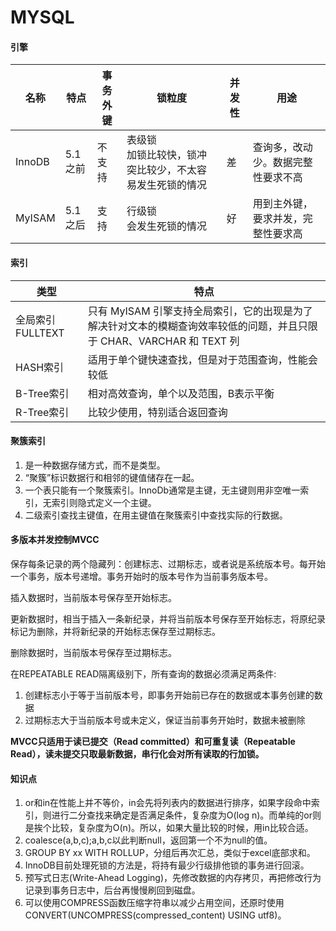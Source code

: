 # MYSQL

#### 引擎
| 名称  | 特点 | 事务外键 | 锁粒度 | 并发性 | 用途 |
| ------- | ------------- | ------------- | ------------- | ------- |------------- |
| InnoDB  | 5.1之前  | 不支持    | 表级锁<br >加锁比较快，锁冲突比较少，不太容易发生死锁的情况    | 差 | 查询多，改动少。数据完整性要求不高 |
| MyISAM  | 5.1之后  | 支持  | 行级锁<br >会发生死锁的情况  | 好 | 用到主外键，要求并发，完整性要求高 |



#### 索引

| 类型 | 特点 |
| ------------- | ------------- |
| 全局索引FULLTEXT | 只有 MyISAM 引擎支持全局索引，它的出现是为了解决针对文本的模糊查询效率较低的问题，并且只限于 CHAR、VARCHAR 和 TEXT 列 |
| HASH索引 | 适用于单个键快速查找，但是对于范围查询，性能会较低 |
| B-Tree索引 | 相对高效查询，单个以及范围，B表示平衡 |
| R-Tree索引 | 比较少使用，特别适合返回查询 |

#### 聚簇索引

1. 是一种数据存储方式，而不是类型。
2. “聚簇”标识数据行和相邻的键值储存在一起。
3. 一个表只能有一个聚簇索引。InnoDb通常是主键，无主键则用非空唯一索引，无索引则隐式定义一个主键。
4. 二级索引查找主键值，在用主键值在聚簇索引中查找实际的行数据。





#### 多版本并发控制MVCC
保存每条记录的两个隐藏列：创建标志、过期标志，或者说是系统版本号。每开始一个事务，版本号递增。事务开始时的版本号作为当前事务版本号。

插入数据时，当前版本号保存至开始标志。

更新数据时，相当于插入一条新纪录，并将当前版本号保存至开始标志，将原纪录标记为删除，并将新纪录的开始标志保存至过期标志。

删除数据时，当前版本号保存至过期标志。

在REPEATABLE READ隔离级别下，所有查询的数据必须满足两条件:

1. 创建标志小于等于当前版本号，即事务开始前已存在的数据或本事务创建的数据
2. 过期标志大于当前版本号或未定义，保证当前事务开始时，数据未被删除

**MVCC只适用于读已提交（Read committed）和可重复读（Repeatable Read），读未提交只取最新数据，串行化会对所有读取的行加锁。**



#### 知识点  

1.  or和in在性能上并不等价，in会先将列表内的数据进行排序，如果字段命中索引，则进行二分查找来确定是否满足条件，复杂度为O(log n)。而单纯的or则是挨个比较，复杂度为O(n)。所以，如果大量比较的时候，用in比较合适。
2.  coalesce(a,b,c);a,b,c以此判断null，返回第一个不为null的值。
3.  GROUP BY xx WITH ROLLUP，分组后再次汇总，类似于excel底部求和。
4.  InnoDB目前处理死锁的方法是，将持有最少行级排他锁的事务进行回滚。
5.  预写式日志(Write-Ahead Logging)，先修改数据的内存拷贝，再把修改行为记录到事务日志中，后台再慢慢刷回到磁盘。
6.  可以使用COMPRESS函数压缩字符串以减少占用空间，还原时使用CONVERT(UNCOMPRESS(compressed_content) USING utf8)。
